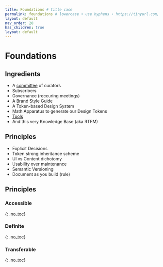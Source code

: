 ```yaml
---
title: Foundations # title case
permalink: foundations # lowercase + use hyphens › https://tinyurl.com/27kmc4rb
layout: default
nav_order: 20
has_children: true
layout: default
---
```



# Foundations

<section class="flex-1_1-cols">
  <div>
    <h2>Ingredients</h2>
    <ul>
      <li>A <a href="{{site.baseurl}}/committee">committee</a> of curators</li>
      <li>Subscribers</li>
      <li>Governance (reccuring meetings)</li>
      <li>A Brand Style Guide</li>
      <li>A Token-based Design System</li>
      <li>Math Apparatus to generate our Design Tokens</li>
      <li><a href="{{site.baseurl}}/tools">Tools</a></li>
      <li>And this very Knowledge Base (aka RTFM)</li>
    </ul>
  </div>
  <div>
    <h2>Principles</h2>
    <ul>
      <li>Explicit Decisions</li>
      <li>Token strong inheritance scheme</li>
      <li>UI vs Content dichotomy</li>
      <li>Usability over maintenance</li>
      <li>Semantic Versioning</li>
      <li>Document as you build (rule)</li>
    </ul>
  </div>
</section>


## Principles

### Accessible
{: .no_toc}

### Definite
{: .no_toc}

### Transferable
{: .no_toc}

